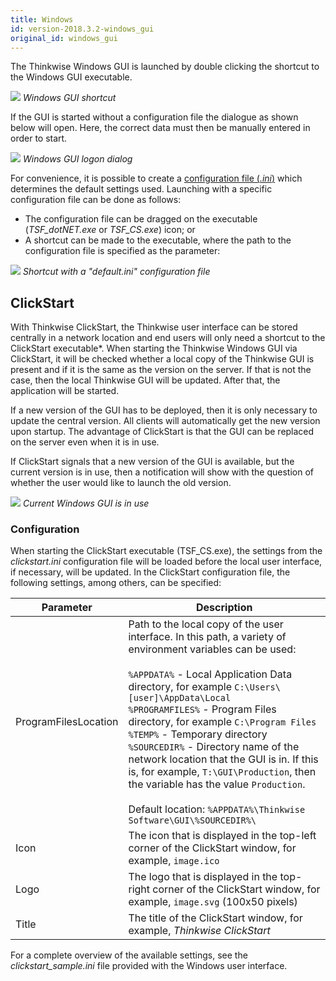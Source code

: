 ```yaml
---
title: Windows
id: version-2018.3.2-windows_gui
original_id: windows_gui
---
```


The Thinkwise Windows GUI is launched by double clicking the shortcut to the Windows GUI executable. 

![](assets/deployment/21bfe577d8191eedcea2e035a70a95cd1c3a3f21.png)
*Windows GUI shortcut*

If the GUI is started without a configuration file the dialogue as shown below will open. Here, the correct data must then be manually entered in order to start. 

![](assets/deployment/b59fa1fc0c1804130b8394c9297b9d4e65fd600f.png)
*Windows GUI logon dialog*

For convenience, it is possible to create a [configuration file (*.ini*)](../sf/configuration_file) which determines the default settings used. Launching with a specific configuration file can be done as follows:

- The configuration file can be dragged on the executable (*TSF_dotNET.exe* or *TSF_CS.exe*) icon; or
- A shortcut can be made to the executable, where the path to the configuration file is specified as the parameter:

![](assets/deployment/eef55a0e61c2573d3dc1b15fa1941815ffc7024f.png)
*Shortcut with a "default.ini" configuration file*

## ClickStart

With Thinkwise ClickStart, the Thinkwise user interface can be stored centrally in a network location and end users will only need a shortcut to the ClickStart executable\*. When starting the Thinkwise Windows GUI via ClickStart, it will be checked whether a local copy of the Thinkwise GUI is present and if it is the same as the version on the server. If that is not the case, then the local Thinkwise GUI will be updated. After that, the application will be started.

If a new version of the GUI has to be deployed, then it is only necessary to update the central version. All clients will automatically get the new version upon startup. The advantage of ClickStart is that the GUI can be replaced on the server even when it is in use. 

If ClickStart signals that a new version of the GUI is available, but the current version is in use, then a notification will show with the question of whether the user would like to launch the old version.

![](assets/deployment/935929896610eaed34cd522ba485d30d095c87b3.png)
*Current Windows GUI is in use*

### Configuration

When starting the ClickStart executable (TSF_CS.exe), the settings from the *clickstart.ini* configuration file will be loaded before the local user interface, if necessary, will be updated. In the ClickStart configuration file, the following settings, among others, can be specified:

| Parameter            | Description                                                  |
| -------------------- | ------------------------------------------------------------ |
| ProgramFilesLocation | Path to the local copy of the user interface. In this path, a variety of environment variables can be used:<br/><br/>`%APPDATA%` - Local Application Data directory, for example `C:\Users\[user]\AppData\Local`<br/>`%PROGRAMFILES%` - Program Files directory, for example `C:\Program Files`<br/>`%TEMP%` - Temporary directory<br/>`%SOURCEDIR%` - Directory name of the network location that the GUI is in. If this is, for example, `T:\GUI\Production`, then the variable has the value `Production`.<br/><br/>Default location: `%APPDATA%\Thinkwise Software\GUI\%SOURCEDIR%\` |
| Icon                 | The icon that is displayed in the top-left corner of the ClickStart window, for example, `image.ico` |
| Logo                 | The logo that is displayed in the top-right corner of the ClickStart window, for example, `image.svg` (100x50 pixels) |
| Title                | The title of the ClickStart window, for example, *Thinkwise ClickStart* |

For a complete overview of the available settings, see the *clickstart_sample.ini* file provided with the Windows user interface.
